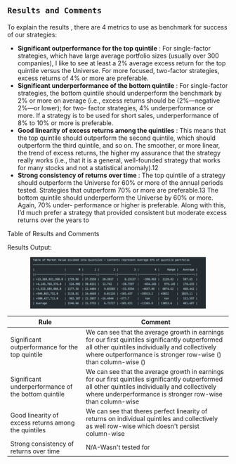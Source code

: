## `Results and Comments`

To explain the results , there are 4 metrics to use as benchmark for success of our strategies:

* **Significant outperformance for the top quintile** : For single-factor strategies, which have large average portfolio sizes (usually over 300 companies), I like to see at least a 2% average excess return for the top quintile versus the Universe. For more focused, two-factor strategies, excess returns of 4% or more are preferable.
* **Significant underperformance of the bottom quintile** : For single-factor strategies, the bottom quintile should underperform the benchmark by 2% or more on average (i.e., excess returns should be (2%—negative 2%—or lower); for two- factor strategies, 4% underperformance or more. If a strategy is to be used for short sales, underperformance of 8% to 10% or more is preferable.
* **Good linearity of excess returns among the quintiles** : This means that the top quintile should outperform the second quintile, which should outperform the third quintile, and so on. The smoother, or more linear, the trend of excess returns, the higher my assurance that the strategy really works (i.e., that it is a general, well-founded strategy that works for many stocks and not a statistical anomaly).12
* **Strong consistency of returns over time** : The top quintile of a strategy should outperform the Universe for 60% or more of the annual periods tested. Strategies that outperform 70% or more are preferable.13 The bottom quintile should underperform the Universe by 60% or more. Again, 70% under- performance or higher is preferable. Along with this, I’d much prefer a strategy that provided consistent but moderate excess returns over the years to

Table of Results and Comments

Results Output: 

<div align="center">
    <img src="/miscellaneous/Results output.png" width="400px"</img> 
</div>

| Rule                                                 | Comment                                                                                                                                                                                                           |
|------------------------------------------------------|-------------------------------------------------------------------------------------------------------------------------------------------------------------------------------------------------------------------|
| Significant outperformance for the top quintile      | We can see that the average growth in earnings for our first quintiles significantly outperformed all other quintiles  individually and collectively where outperformance is stronger row-wise () than column-wise ()  |
| Significant underperformance of the bottom quintile  | We can see that the average growth in earnings for our first quintiles significantly outperformed all other quintiles  individually and collectively where underperformance is stronger row-wise than column-wise |
| Good linearity of excess returns among the quintiles | We can see that theres perfect linearity of returns on individual quintiles  and collectively as well row-wise which doesn't persist column-wise                                                                  |
| Strong consistency of returns over time              | N/A-Wasn't tested for                                                                                                                                                                                             |